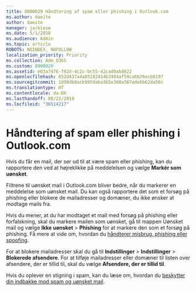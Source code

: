 ```yaml
---
title: 8000029 Håndtering af spam eller phishing i Outlook.com
ms.author: daeite
author: daeite
manager: jackiesm
ms.date: 5/1/2018
ms.audience: Admin
ms.topic: article
ROBOTS: NOINDEX, NOFOLLOW
localization_priority: Priority
ms.collection: Adm_O365
ms.custom: 8000029
ms.assetid: e03a7476-f02d-4c2c-bc55-42cad0ab8622
ms.openlocfilehash: 652d437a4a85282414b3404af59ca6b76ecb6197
ms.sourcegitcommit: 1d98db8acb9959aba3b5e308a567ade6b62da56c
ms.translationtype: HT
ms.contentlocale: da-DK
ms.lasthandoff: 08/22/2019
ms.locfileid: "36514217"
---
```

# <a name="deal-with-spam-or-phishing-scams-in-your-inbox"></a>Håndtering af spam eller phishing i Outlook.com

Hvis du får en mail, der ser ud til at være spam eller phishing, kan du rapportere den ved at højreklikke på meddelelsen og vælge **Markér som uønsket**. 
  
Filtrene til uønsket mail i Outlook.com bliver bedre, når du markerer en meddelelse som uønsket mail. Du kan også rapportere det som et forsøg på phishing eller blokere de mailadresser og domæner, du ikke ønsker at modtage mails fra.
  
Hvis du mener, at du har modtaget et mail med forsøg på phishing eller forfalskning, skal du markere mailen som uønsket, gå til mappen Uønsket mail og vælge **Ikke uønsket** \> **Phishing** for at markere den som et forsøg på phishing. Få mere at vide om, hvordan du [håndterer misbrug, phishing eller spoofing](https://go.microsoft.com/fwlink/p/?linkid=873139).
  
For at blokere mailadresser skal du gå til **Indstillinger** \> **Indstillinger** \> **Blokerede afsendere**. For at tilføje mailadresser eller domæner til listen over afsendere, der er tillid til, skal du vælge **Afsendere, der er tillid til**. 
  
Hvis du oplever en stigning i spam, kan du læse om, hvordan du [beskytter din indbakke mod spam og uønsket mail](https://go.microsoft.com/fwlink/p/?linkid=873140).
  

